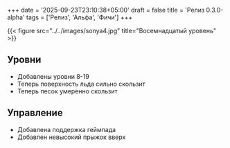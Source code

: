 +++
date = '2025-09-23T23:10:38+05:00'
draft = false
title = 'Релиз 0.3.0-alpha'
tags = ['Релиз', 'Альфа', 'Фичи']
+++

{{< figure src="../../images/sonya4.jpg" title="Восемнадцатый уровень" >}}


## Уровни

* Добавлены уровни 8-19
* Теперь поверхность льда сильно скользит
* Теперь песок умеренно скользит

## Управление

* Добавлена поддержка геймпада
* Добавлен невысокий прыжок вверх